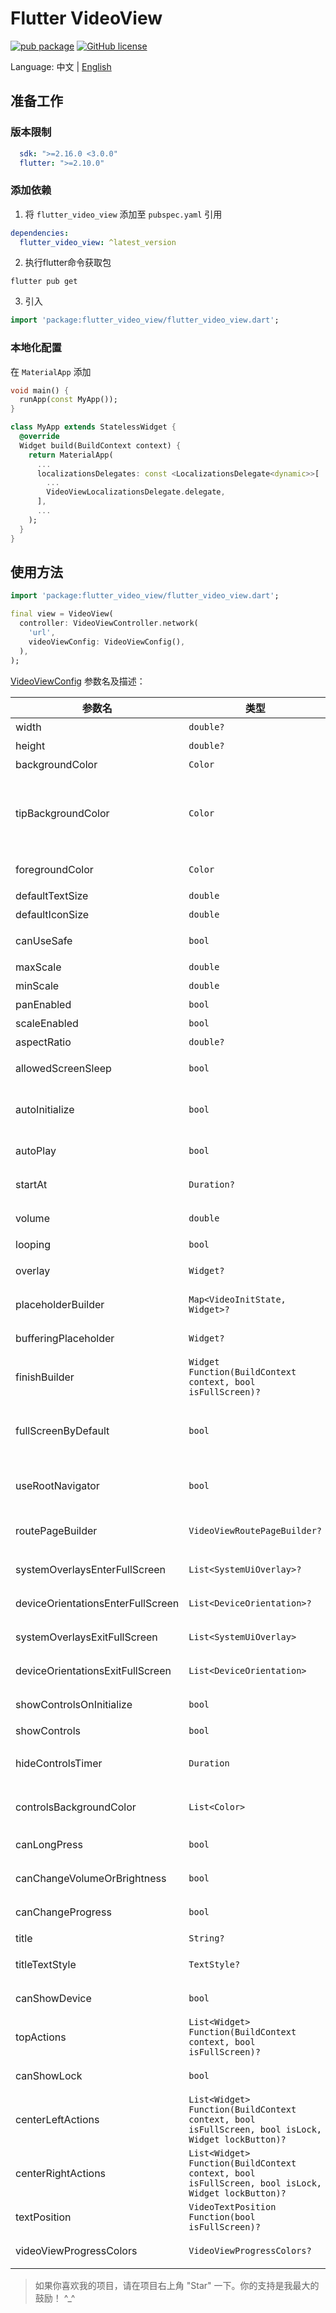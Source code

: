 # Flutter VideoView

[![pub package](https://img.shields.io/pub/v/flutter_video_view)](https://pub.dev/packages/flutter_video_view)
[![GitHub license](https://img.shields.io/github/license/LiWenHui96/flutter_video_view?label=协议&style=flat-square)](https://github.com/LiWenHui96/flutter_video_view/blob/master/LICENSE)

Language: 中文 | [English](README.md)

## 准备工作

### 版本限制

```yaml
  sdk: ">=2.16.0 <3.0.0"
  flutter: ">=2.10.0"
```

### 添加依赖

1. 将 `flutter_video_view` 添加至 `pubspec.yaml` 引用

```yaml
dependencies:
  flutter_video_view: ^latest_version
```

2. 执行flutter命令获取包

```
flutter pub get
```

3. 引入

```dart
import 'package:flutter_video_view/flutter_video_view.dart';
```

### 本地化配置

在 `MaterialApp` 添加

```dart
void main() {
  runApp(const MyApp());
}

class MyApp extends StatelessWidget {
  @override
  Widget build(BuildContext context) {
    return MaterialApp(
      ...
      localizationsDelegates: const <LocalizationsDelegate<dynamic>>[
        ...
        VideoViewLocalizationsDelegate.delegate,
      ],
      ...
    );
  }
}
```

## 使用方法

```dart
import 'package:flutter_video_view/flutter_video_view.dart';

final view = VideoView(
  controller: VideoViewController.network(
    'url',
    videoViewConfig: VideoViewConfig(),
  ),
);
```

[VideoViewConfig](lib/src/video_view_config.dart) 参数名及描述：

| 参数名                               | 类型                                                                                                | 描述                                 | 默认值                                                                                           |
|-----------------------------------|---------------------------------------------------------------------------------------------------|------------------------------------|-----------------------------------------------------------------------------------------------|
| width                             | `double?`                                                                                         | 宽度                                 | `MediaQuery.of(context).size.width`                                                           |
| height                            | `double?`                                                                                         | 高度                                 | `MediaQuery.of(context).size.height`                                                          |
| backgroundColor                   | `Color`                                                                                           | 背景色                                | `Colors.black`                                                                                |
| tipBackgroundColor                | `Color`                                                                                           | 信息提示小部件的背景色，用于显示有关音量、亮度、速度、播放进度等信息 | `Colors.black54`                                                                              |
| foregroundColor                   | `Color`                                                                                           | 按钮和文本等小部件字体的颜色                     | `Colors.white`                                                                                |
| defaultTextSize                   | `double`                                                                                          | 所有文字的大小                            | `14`                                                                                          |
| defaultIconSize                   | `double`                                                                                          | 所有图标的大小                            | `16`                                                                                          |
| canUseSafe                        | `bool`                                                                                            | 在顶部时，是否与顶部保持安全距离                   | `true`                                                                                        |
| maxScale                          | `double`                                                                                          | 缩放的最大比例                            | `2.5`                                                                                         |
| minScale                          | `double`                                                                                          | 缩放的最小比例                            | `0.8`                                                                                         |
| panEnabled                        | `bool`                                                                                            | 是否允许平移                             | `false`                                                                                       |
| scaleEnabled                      | `bool`                                                                                            | 是否允许缩放                             | `false`                                                                                       |
| aspectRatio                       | `double?`                                                                                         | 视频的横纵比                             | `null`                                                                                        |
| allowedScreenSleep                | `bool`                                                                                            | 定义播放器是否睡眠                          | `true`                                                                                        |
| autoInitialize                    | `bool`                                                                                            | 启动时是否初始化视频，这将为播放视频做好准备             | `false`                                                                                       |
| autoPlay                          | `bool`                                                                                            | 初始化完成后是否立即播放                       | `false`                                                                                       |
| startAt                           | `Duration?`                                                                                       | 视频第一次播放时从哪里开始播放                    | `Duration.zero`                                                                               |
| volume                            | `double`                                                                                          | 视频的音量，而不是设备音量                      | `1.0`                                                                                         |
| looping                           | `bool`                                                                                            | 视频是否循环播放                           | `false`                                                                                       |
| overlay                           | `Widget?`                                                                                         | 放置在视频和控制器之间的小部件                    | `null`                                                                                        |
| placeholderBuilder                | `Map<VideoInitState, Widget>?`                                                                    | 处于各种初始化状态的小部件                      | `null`                                                                                        |
| bufferingPlaceholder              | `Widget?`                                                                                         | 缓冲时的占位符显示在视频上方                     | `null`                                                                                        |
| finishBuilder                     | `Widget Function(BuildContext context, bool isFullScreen)?`                                       | 视频播放完成时显示的小部件                      | `null`                                                                                        |
| fullScreenByDefault               | `bool`                                                                                            | 启用自动播放时是否全屏播放，仅当[autoPlay]为真时有效    | `false`                                                                                       |
| useRootNavigator                  | `bool`                                                                                            | 打开/关闭全全屏模式是否使用rootNavigator        | `true`                                                                                        |
| routePageBuilder                  | `VideoViewRoutePageBuilder?`                                                                      | 为全屏默认定义自定义的 `RoutePageBuilder`     | `null`                                                                                        |
| systemOverlaysEnterFullScreen     | `List<SystemUiOverlay>?`                                                                          | 定义进入全屏时可见的系统覆盖                     | `null`                                                                                        |
| deviceOrientationsEnterFullScreen | `List<DeviceOrientation>?`                                                                        | 定义进入全屏时允许的设备方向                     | `null`                                                                                        |
| systemOverlaysExitFullScreen      | `List<SystemUiOverlay>`                                                                           | 定义退出全屏后可见的系统覆盖                     | `SystemUiOverlay.values`                                                                      |
| deviceOrientationsExitFullScreen  | `List<DeviceOrientation>`                                                                         | 定义退出全屏后允许的设备方向                     | `DeviceOrientation.values`                                                                    |
| showControlsOnInitialize          | `bool`                                                                                            | 初始化小部件时是否显示控制器                     | `true`                                                                                        |
| showControls                      | `bool`                                                                                            | 是否显示控制器                            | `true`                                                                                        |
| hideControlsTimer                 | `Duration`                                                                                        | 定义隐藏视频控制器之前的[Duration]             | `Duration(seconds: 3)`                                                                        |
| controlsBackgroundColor           | `List<Color>`                                                                                     | 控制器的背景色                            | <Color>[Color.fromRGBO(0, 0, 0, .7), Color.fromRGBO(0, 0, 0, .3), Color.fromRGBO(0, 0, 0, 0)] |
| canLongPress                      | `bool`                                                                                            | 长按是否可以最大速度播放视频                     | `true`                                                                                        |
| canChangeVolumeOrBrightness       | `bool`                                                                                            | 音量或亮度是否可以调节                        | `true`                                                                                        |
| canChangeProgress                 | `bool`                                                                                            | 视频进度是否可以调整                         | `true`                                                                                        |
| title                             | `String?`                                                                                         | 视频标题                               | `null`                                                                                        |
| titleTextStyle                    | `TextStyle?`                                                                                      | 视频标题的文字的样式                         | `null`                                                                                        |
| canShowDevice                     | `bool`                                                                                            | 是否显示时间、电源、网络状态信息                   | `false`                                                                                       |
| topActions                        | `List<Widget> Function(BuildContext context, bool isFullScreen)?`                                 | 放置在右上角的小部件                         | `null`                                                                                        |
| canShowLock                       | `bool`                                                                                            | 是否显示可锁定按钮                          | `false`                                                                                       |
| centerLeftActions                 | `List<Widget> Function(BuildContext context, bool isFullScreen, bool isLock, Widget lockButton)?` | 左中的小部件                             | `null`                                                                                        |
| centerRightActions                | `List<Widget> Function(BuildContext context, bool isFullScreen, bool isLock, Widget lockButton)?` | 右中的小部件                             | `null`                                                                                        |
| textPosition                      | `VideoTextPosition Function(bool isFullScreen)?`                                                  | 进度信息文字位于进度条上的枚举值                   | `null`                                                                                        |
| videoViewProgressColors           | `VideoViewProgressColors?`                                                                        | 指示器中使用的默认颜色                        | `null`                                                                                        |

> 如果你喜欢我的项目，请在项目右上角 "Star" 一下。你的支持是我最大的鼓励！ ^_^